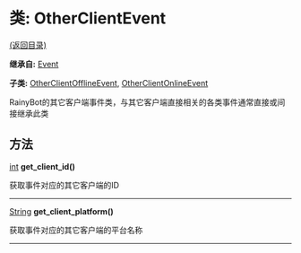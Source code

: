 # 类: OtherClientEvent  
[(返回目录)](README.md)  
  
**继承自:** [Event](Event.md)  
  
**子类:** [OtherClientOfflineEvent](OtherClientOfflineEvent.md), [OtherClientOnlineEvent](OtherClientOnlineEvent.md)  
  
RainyBot的其它客户端事件类，与其它客户端直接相关的各类事件通常直接或间接继承此类  
  
## 方法 
  
[int](https://docs.godotengine.org/en/latest/classes/class_int.html) **get_client_id()**  
  
获取事件对应的其它客户端的ID  
  
---  
  
[String](https://docs.godotengine.org/en/latest/classes/class_string.html) **get_client_platform()**  
  
获取事件对应的其它客户端的平台名称  
  
---  
  

